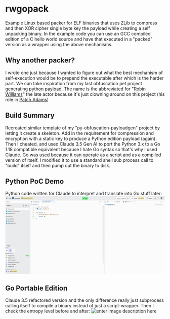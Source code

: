 # rwgopack
Example Linux based packer for ELF binaries that uses ZLib to compress and then XOR cipher single byte key the payload while creating a self unpacking binary. In the example code you can use an GCC compiled edition of a C hello world source and have that executed in a "packed" version as a wrapper using the above mechanisms.

## Why another packer?
I wrote one just because I wanted to figure out what the best mechanism of self-execution would be to prepend the executable after which is the harder part. We can take inspiration from my last obfuscation pet project generating [python payload](https://github.com/dc401/py-obfuscation-payloadgen). The name is the abbreviated for "[Robin Williams](https://www.imdb.com/name/nm0000245/)" the late actor because it's just clowning around on this project (his role in [Patch Adams](https://www.imdb.com/title/tt0129290/))

## Build Summary
Recreated similar template of my "py-obfuscation-payloadgen" project by letting it create a skeleton. Add in the requirement for compression and encryption with a static key to produce a Python edition payload (again). Then I cheated, and used Claude 3.5 Gen AI to port the Python 3.x to a Go 1.18 compatible equivalent because I hate Go syntax so that's why I used Claude. Go was used because it can operate as a script and as a compiled version of itself. I modified it to use a standard shell sub process call to "build" itself and then pump out the binary to disk.

## Python PoC Demo
Python code written for Claude to interpret and translate into Go stuff later:
![enter image description here](https://github.com/dc401/rwgopack/blob/main/rwpypack-demo-replit.gif?raw=true)

## Go Portable Edition
Claude 3.5 refactored version and the only difference really just subprocess calling itself to compile a binary instead of just a script-wrapper. Then I check the entropy level before and after:
![enter image description here](https://github.com/dc401/rwgopack/blob/main/rwgopack-replit-demo.gif?raw=true)

